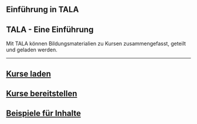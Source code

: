 Einführung in TALA
---
## TALA - Eine Einführung

Mit TALA können Bildungsmaterialien zu Kursen zusammengefasst, geteilt und geladen werden.

---
## [Kurse laden](unit-1.md)
## [Kurse bereitstellen](unit-2.md)
## [Beispiele für Inhalte ](unit-3.md)

